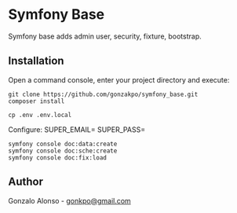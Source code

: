 # Symfony Base

Symfony base adds admin user, security, fixture, bootstrap.

## Installation

Open a command console, enter your project directory and execute:

```console
git clone https://github.com/gonzakpo/symfony_base.git
composer install
```

```console
cp .env .env.local
```

Configure:
SUPER_EMAIL=
SUPER_PASS=

```console
symfony console doc:data:create
symfony console doc:sche:create
symfony console doc:fix:load
```


## Author
Gonzalo Alonso - gonkpo@gmail.com
